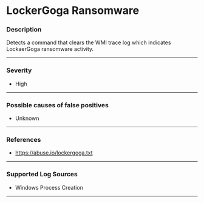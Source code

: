 # LockerGoga Ransomware
### Description

Detects a command that clears the WMI trace log which indicates LockaerGoga ransomware activity.

-------------------
### Severity

- High

-------------------
<!---
### Detailed Information

- Why is this alert triggered?
- What are the typical causes that generate this alert? (e.g. port scans, unusual file access activity, etc...)
- Which corroborating information should be looked up?
- Any supporting queries to get more information?
- Any supporting visualizations to get more information?

-------------------
--->
### Possible causes of false positives

- Unknown

-------------------
### References

- https://abuse.io/lockergoga.txt

-------------------
### Supported Log Sources

- Windows Process Creation    

-------------------
